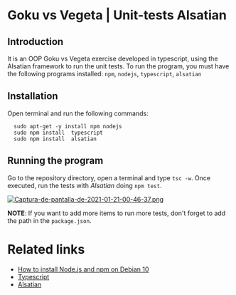 # Goku vs Vegeta | Unit-tests Alsatian

## Introduction

It is an OOP Goku vs Vegeta exercise developed in typescript, using the Alsatian framework to run the unit tests.
To run the program, you must have the following programs installed: `npm`, `nodejs`, `typescript`, `alsatian`

## Installation

Open terminal and run the following commands:

```
  sudo apt-get -y install npm nodejs
  sudo npm install  typescript
  sudo npm install  alsatian
```
## Running the program 

Go to the repository directory, open a terminal and type `tsc -w`. Once executed, run the tests with *Alsatian* doing `npm test`.

[![Captura-de-pantalla-de-2021-01-21-00-46-37.png](https://i.postimg.cc/3xQ9vN8D/Captura-de-pantalla-de-2021-01-21-00-46-37.png)](https://postimg.cc/ppkDN2n2)



**NOTE**: If you want to add more items to run more tests, don't forget to add the path in the `package.json`.





Related links
=============
- [How to install Node.js and npm on Debian 10](https://linuxize.com/post/how-to-install-node-js-on-debian-10/)
- [Typescript](https://www.typescriptlang.org/download)
- [Alsatian](https://github.com/alsatian-test/alsatian)


